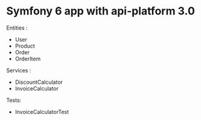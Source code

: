 # Symfony 6 app with api-platform 3.0
Entities :
  - User
  - Product
  - Order
  - OrderItem
  
Services :
  - DiscountCalculator
  - InvoiceCalculator
  
Tests:
  - InvoiceCalculatorTest
